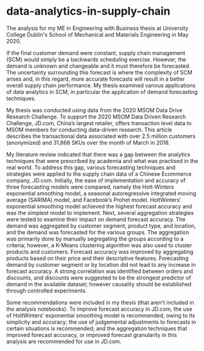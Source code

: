 # data-analytics-in-supply-chain

The analysis for my ME in Engineering with Business thesis at University College Dublin's School of Mechanical and Materials Engineering in May 2020.

If the final customer demand were constant, supply chain management (SCM) would simply be a
backwards scheduling exercise. However, the demand is unknown and changeable and it must
therefore be forecasted. The uncertainty surrounding this forecast is where the complexity of SCM
arises and, in this regard, more accurate forecasts will result in a better overall supply chain
performance. My thesis examined various applications of data analytics in SCM, in particular the
application of demand forecasting techniques.

My thesis was conducted using data from the 2020 MSOM Data Drive Research Challenge.
To support the 2020 MSOM Data Driven Research Challenge, JD.com, China’s largest retailer,
offers transaction level data to MSOM members for conducting data-driven research. This article
describes the transactional data associated with over 2.5 million customers (anonymized) and
31,868 SKUs over the month of March in 2018.

My literature review indicated that there was a gap between the analytics
techniques that were prescribed by academia and what was practised in the real world. To address this
gap, various forecasting techniques and strategies were applied to the supply chain data of a Chinese Ecommerce company, JD.com. Initially, the ease of implementation and accuracy of three forecasting models were compared, namely the Holt-Winters exponential smoothing model, a seasonal
autoregressive integrated moving average (SARIMA) model, and Facebook’s Prohet model. HoltWinters’ exponential smoothing model achieved the highest forecast accuracy and was the simplest model to implement. Next, several aggregation strategies were tested to examine their impact on
demand forecast accuracy. The demand was aggregated by customer segment, product type, and
location, and the demand was forecasted for the various groups. The aggregation was primarily done by
manually segregating the groups according to a criteria; however, a K-Means clustering algorithm was
also used to cluster products and customers. Forecast accuracy was improved by aggregating products
based on their price and their descriptive features. Forecasting demand by customer segment or by
location did not lead to any increase in forecast accuracy. A strong correlation was identified between
orders and discounts, and discounts were suggested to be the strongest predictor of demand in the
available dataset; however causality should be established through controlled experiments. 

Some recommendations were included in my thesis (that aren't included in the analysis notebooks). To improve forecast accuracy in JD.com, the use of HoltWinters’ exponential smoothing model is recommended, owing to its simplicity and accuracy; the use of judgemental adjustments to forecasts in certain situations is recommended; and the aggregation techniques that improved forecast accuracy, or improved forecast granularity in this analysis are recommended for use in JD.com. 
